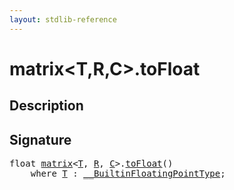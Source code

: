```yaml
---
layout: stdlib-reference
---
```


# matrix\<T,R,C\>\.toFloat

## Description





## Signature 

<pre>
<span class="code_keyword">float</span> <a href="index.md" class="code_type">matrix</a>&lt;<a href="t-0.md" class="code_type">T</a>, <a href="index.md#decl-R" class="code_var">R</a>, <a href="index.md#decl-C" class="code_var">C</a>&gt;.<a href="tofloat-2.md">toFloat</a>()
    <span class='code_keyword'>where</span> <a href="t-0.md" class="code_type">T</a> : <a href="../../interfaces/0_builtinfloatingpointtype-029hm/index.md" class="code_type">__BuiltinFloatingPointType</a>;

</pre>


<script>
// Fix .md links to .html when on ReadTheDocs
if (window.location.hostname.includes('readthedocs') || 
    window.location.hostname.includes('rtfd.io')) {
  document.addEventListener('DOMContentLoaded', function() {
    const links = document.querySelectorAll('a');
    links.forEach(link => {
      if (link.getAttribute('href') && link.getAttribute('href').endsWith('.md')) {
        link.href = link.href.replace(/\.md($|#|\?)/, '.html$1');
      }
    });
  });
}
</script>
